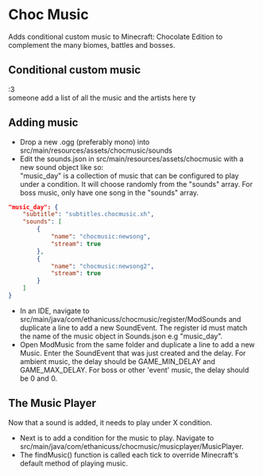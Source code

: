 # Choc Music

Adds conditional custom music to Minecraft: Chocolate Edition to complement the many biomes, battles and bosses.

## Conditional custom music

:3\
someone add a list of all the music and the artists here ty

## Adding music

 - Drop a new .ogg (preferably mono) into src/main/resources/assets/chocmusic/sounds
 - Edit the sounds.json in src/main/resources/assets/chocmusic with a new sound object like so:\
"music_day" is a collection of music that can be configured to play under a condition. It will choose randomly from the "sounds" array.
For boss music, only have one song in the "sounds" array.
```json
"music_day": {
    "subtitle": "subtitles.chocmusic.xh",
    "sounds": [
        {
            "name": "chocmusic:newsong",
            "stream": true
        },
        {
            "name": "chocmusic:newsong2",
            "stream": true
        }
    ]
}
```
 - In an IDE, navigate to src/main/java/com/ethanicuss/chocmusic/register/ModSounds and duplicate a line to add a new SoundEvent. The register id must match the name of the music object in Sounds.json e.g "music_day".
 - Open ModMusic from the same folder and duplicate a line to add a new Music. Enter the SoundEvent that was just created and the delay. For ambient music, the delay should be GAME_MIN_DELAY and GAME_MAX_DELAY. For boss or other 'event' music, the delay should be 0 and 0.

## The Music Player

Now that a sound is added, it needs to play under X condition.
 - Next is to add a condition for the music to play. Navigate to src/main/java/com/ethanicuss/chocmusic/musicplayer/MusicPlayer.
 - The findMusic() function is called each tick to override Minecraft's default method of playing music.
